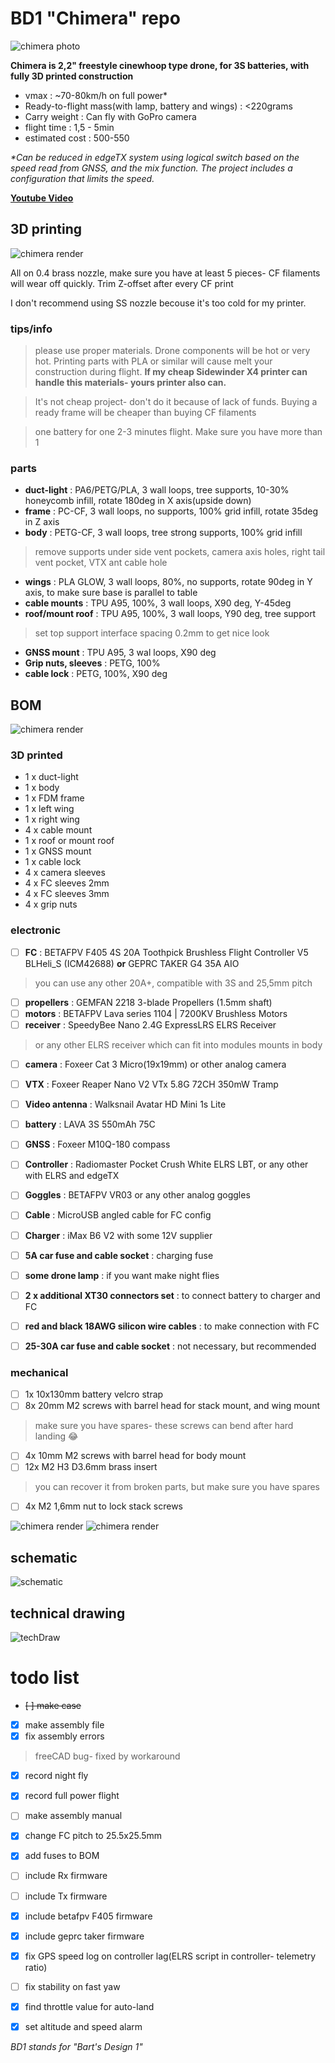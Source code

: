 # BD1 "Chimera" repo

![chimera photo](images/chimera2.png)

**Chimera is 2,2" freestyle cinewhoop type drone, for 3S batteries, with fully 3D printed construction**

- vmax
: ~70-80km/h on full power*
- Ready-to-flight mass(with lamp, battery and wings)
: <220grams
- Carry weight
: Can fly with GoPro camera
- flight time
: 1,5 - 5min
- estimated cost
: 500-550 

*\*Can be reduced in edgeTX system using logical switch based on the speed read from GNSS, and the mix function. The project includes a configuration that limits the speed.*

[**Youtube Video**](https://www.youtube.com/watch?v=lm06ZXMheoQ)


## 3D printing
![chimera render](images/renderLeft.png)

All on 0.4 brass nozzle, make sure you have at least 5 pieces- CF filaments will wear off quickly. Trim Z-offset after every CF print

I don't recommend using SS nozzle becouse it's too cold for my printer.

### tips/info
>please use proper materials. Drone components will be hot or very hot. Printing parts with PLA or similar will cause melt your construction during flight. **If my cheap Sidewinder X4 printer can handle this materials- yours printer also can.**

>It's not cheap project- don't do it because of lack of funds. Buying a ready frame will be cheaper than buying CF filaments

>one battery for one 2-3 minutes flight. Make sure you have more than 1

### parts
- **duct-light**
: PA6/PETG/PLA, 3 wall loops, tree supports, 10-30% honeycomb infill, rotate 180deg in X axis(upside down)
- **frame**
: PC-CF, 3 wall loops, no supports, 100% grid infill, rotate 35deg in Z axis
- **body**
: PETG-CF, 3 wall loops, tree strong supports, 100% grid infill
>remove supports under side vent pockets, camera axis holes, right tail vent pocket, VTX ant cable hole
- **wings**
: PLA GLOW, 3 wall loops, 80%, no supports, rotate 90deg in Y axis, to make sure base is parallel to table
- **cable mounts**
: TPU A95, 100%, 3 wall loops, X90 deg, Y-45deg
- **roof/mount roof**
: TPU A95, 100%, 3 wall loops, Y90 deg, tree support
>set top support interface spacing 0.2mm to get nice look
- **GNSS mount**
: TPU A95, 3 wal loops, X90 deg
- **Grip nuts, sleeves**
: PETG, 100%
- **cable lock**
: PETG, 100%, X90 deg

## BOM
![chimera render](images/renderBack.png)

### 3D printed
- 1 x duct-light
- 1 x body
- 1 x FDM frame
- 1 x left wing
- 1 x right wing
- 4 x cable mount
- 1 x roof or mount roof
- 1 x GNSS mount
- 1 x cable lock
- 4 x camera sleeves
- 4 x FC sleeves 2mm
- 4 x FC sleeves 3mm
- 4 x grip nuts

### electronic
- [ ] **FC**
: BETAFPV F405 4S 20A Toothpick Brushless Flight Controller V5 BLHeli_S (ICM42688) **or** GEPRC TAKER G4 35A AIO
>you can use any other 20A+, compatible with 3S and 25,5mm pitch
- [ ] **propellers**
: GEMFAN 2218 3-blade Propellers (1.5mm shaft)
- [ ] **motors**
: BETAFPV Lava series 1104 | 7200KV Brushless Motors
- [ ] **receiver**
: SpeedyBee Nano 2.4G ExpressLRS ELRS Receiver
>or any other ELRS receiver which can fit into modules mounts in body
- [ ] **camera**
: Foxeer Cat 3 Micro(19x19mm) or other analog camera
- [ ] **VTX**
: Foxeer Reaper Nano V2 VTx 5.8G 72CH 350mW Tramp
- [ ] **Video antenna**
: Walksnail Avatar HD Mini 1s Lite
- [ ] **battery**
: LAVA 3S 550mAh 75C
- [ ] **GNSS**
: Foxeer M10Q-180 compass
- [ ] **Controller**
: Radiomaster Pocket Crush White ELRS LBT, or any other with ELRS and edgeTX
- [ ] **Goggles**
: BETAFPV VR03 or any other analog goggles
- [ ] **Cable**
: MicroUSB angled cable for FC config
- [ ] **Charger**
: iMax B6 V2 with some 12V supplier
- [ ] **5A car fuse and cable socket**
: charging fuse
- [ ] **some drone lamp**
: if you want make night flies
- [ ] **2 x additional XT30 connectors set**
: to connect battery to charger and FC
- [ ] **red and black 18AWG silicon wire cables**
: to make connection with FC
- [ ] **25-30A car fuse and cable socket**
: not necessary, but recommended



### mechanical

- [ ] 1x 10x130mm battery velcro strap
- [ ] 8x 20mm M2 screws with barrel head for stack mount, and wing mount
>make sure you have spares- these screws can bend after hard landing :joy:
- [ ] 4x 10mm M2 screws with barrel head for body mount
- [ ] 12x M2 H3 D3.6mm brass insert
>you can recover it from broken parts, but make sure you have spares
- [ ] 4x M2 1,6mm nut to lock stack screws

![chimera render](images/renderUp.png)
![chimera render](images/renderPerspective.png)

## schematic
![schematic](images/schematic.png)

## technical drawing
![techDraw](images/techDraw.png)


# todo list
- ~~[ ] make case~~
- [x] make assembly file
- [x] fix assembly errors
>freeCAD bug- fixed by workaround
- [x] record night fly
- [x] record full power flight
- [ ] make assembly manual
- [x] change FC pitch to 25.5x25.5mm
- [x] add fuses to BOM
- [ ] include Rx firmware
- [ ] include Tx firmware
- [x] include betafpv F405 firmware
- [x] include geprc taker firmware
- [x] fix GPS speed log on controller lag(ELRS script in controller- telemetry ratio)
- [ ] fix stability on fast yaw
- [x] find throttle value for auto-land
- [x] set altitude and speed alarm


*BD1 stands for "Bart's Design 1"*
